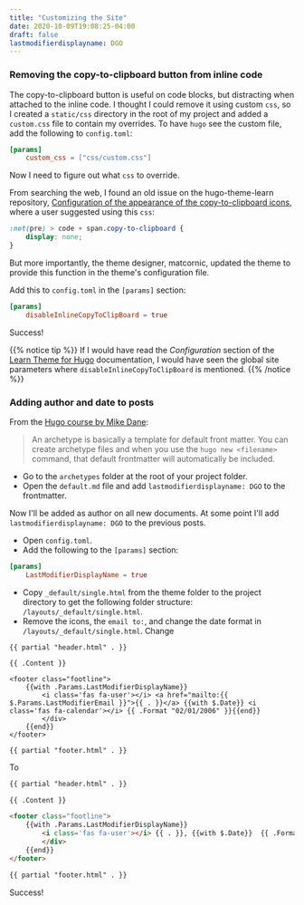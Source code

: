 ```yaml
---
title: "Customizing the Site"
date: 2020-10-09T19:08:25-04:00
draft: false
lastmodifierdisplayname: DGO
---
```


### Removing the copy-to-clipboard button from inline code

The copy-to-clipboard button is useful on code blocks, but distracting when attached to the inline code. I thought I could remove it using custom `css`, so I created a `static/css` directory in the root of my project and added a `custom.css` file to contain my overrides. To have `hugo` see the custom file, add the following to `config.toml`:

```toml
[params]
    custom_css = ["css/custom.css"]
```

Now I need to figure out what `css` to override.

From searching the web, I found an old issue on the hugo-theme-learn repository, [Configuration of the appearance of the copy-to-clipboard icons](https://github.com/matcornic/hugo-theme-learn/issues/54), where a user suggested using this `css`: 

```css
:not(pre) > code + span.copy-to-clipboard {
    display: none;
}
```

But more importantly, the theme designer, matcornic, updated the theme to provide this function in the theme's configuration file.

Add this to `config.toml` in the `[params]` section:

```toml
[params]
    disableInlineCopyToClipBoard = true 
```

Success!

{{% notice tip %}}
If I would have read the _Configuration_ section of the [Learn Theme for Hugo](https://learn.netlify.app/en/basics/configuration/) documentation, I would have seen the global site parameters where `disableInlineCopyToClipBoard` is mentioned. 
{{% /notice %}}

### Adding author and date to posts

From the [Hugo course by Mike Dane](https://www.mikedane.com/static-site-generators/hugo/archetypes/):

>An archetype is basically a template for default front matter. You can create archetype files and when you use the `hugo new <filename>` command, that default frontmatter will automatically be included.

- Go to the `archetypes` folder at the root of your project folder.
- Open the `default.md` file and add `lastmodifierdisplayname: DGO` to the frontmatter.

Now I'll be added as author on all new documents. At some point I'll add `lastmodifierdisplayname: DGO` to the previous posts.

- Open `config.toml`.
- Add the following to the `[params]` section:

```toml
[params]
    LastModifierDisplayName = true
```

- Copy `_default/single.html` from the theme folder to the project directory to get the following folder structure: `/layouts/_default/single.html`.
- Remove the icons, the `email to:`, and change the date format in `/layouts/_default/single.html`. Change

```hml
{{ partial "header.html" . }}

{{ .Content }}

<footer class="footline">
	{{with .Params.LastModifierDisplayName}}
	    <i class='fas fa-user'></i> <a href="mailto:{{ $.Params.LastModifierEmail }}">{{ . }}</a> {{with $.Date}} <i class='fas fa-calendar'></i> {{ .Format "02/01/2006" }}{{end}}
	    </div>
	{{end}}
</footer>

{{ partial "footer.html" . }}
```

To

```html
{{ partial "header.html" . }}

{{ .Content }}

<footer class="footline">
	{{with .Params.LastModifierDisplayName}}
	    <i class='fas fa-user'></i> {{ . }}, {{with $.Date}}  {{ .Format "02 January 2006" }}{{end}}
	    </div>
	{{end}}
</footer>

{{ partial "footer.html" . }}
```

Success!
